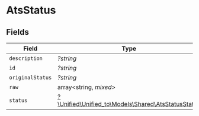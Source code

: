 # AtsStatus


## Fields

| Field                                                                                        | Type                                                                                         | Required                                                                                     | Description                                                                                  |
| -------------------------------------------------------------------------------------------- | -------------------------------------------------------------------------------------------- | -------------------------------------------------------------------------------------------- | -------------------------------------------------------------------------------------------- |
| `description`                                                                                | *?string*                                                                                    | :heavy_minus_sign:                                                                           | N/A                                                                                          |
| `id`                                                                                         | *?string*                                                                                    | :heavy_minus_sign:                                                                           | N/A                                                                                          |
| `originalStatus`                                                                             | *?string*                                                                                    | :heavy_minus_sign:                                                                           | N/A                                                                                          |
| `raw`                                                                                        | array<string, *mixed*>                                                                       | :heavy_minus_sign:                                                                           | N/A                                                                                          |
| `status`                                                                                     | [?\Unified\Unified_to\Models\Shared\AtsStatusStatus](../../Models/Shared/AtsStatusStatus.md) | :heavy_minus_sign:                                                                           | N/A                                                                                          |